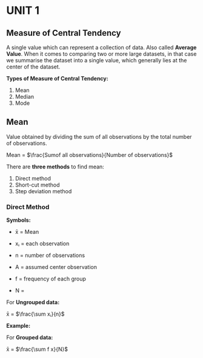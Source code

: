 # UNIT 1

## Measure of Central Tendency

A single value which can represent a collection of data. Also called **Average Value**. When it comes to comparing two or more large datasets, in that case we summarise the dataset into a single value, which generally lies at the center of the dataset.

**Types of Measure of Central Tendency:**

1. Mean
2. Median
3. Mode

## Mean

Value obtained by dividing the sum of all observations by the total number of observations.

Mean = $\frac{Sumof all observations}{Number of observations}$

There are **three methods** to find mean:

1. Direct method
2. Short-cut method
3. Step deviation method

### Direct Method

**Symbols:**

- x̄ = Mean
- xᵢ = each observation
- n = number of observations
- A = assumed center observation

- f = frequency of each group
- N = 

For **Ungrouped data:**

x̄ = $\frac{\sum xᵢ}{n}$

**Example:**



For **Grouped data:**

x̄ = $\frac{\sum f x}{N}$

